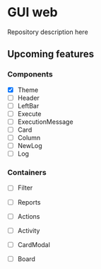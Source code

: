 # GUI web

Repository description here

## Upcoming features

### Components
- [x] Theme
- [ ] Header
- [ ] LeftBar
- [ ] Execute
- [ ] ExecutionMessage
- [ ] Card
- [ ] Column
- [ ] NewLog
- [ ] Log

### Containers
- [ ] Filter
- [ ] Reports
- [ ] Actions
- [ ] Activity
- [ ] CardModal
- [ ] Board

